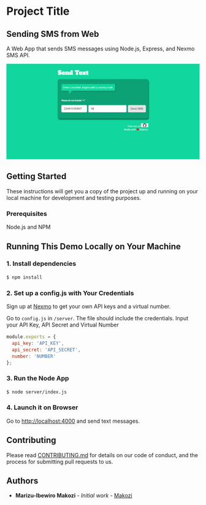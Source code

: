 # Project Title

## Sending SMS from Web

A Web App that sends SMS messages using Node.js, Express, and Nexmo SMS API.

![screencast](public/images/screenshot.PNG)

## Getting Started

These instructions will get you a copy of the project up and running on your local machine for development and testing purposes. 

### Prerequisites

Node.js and NPM

## Running This Demo Locally on Your Machine

### 1. Install dependencies

```bash
$ npm install
```

### 2. Set up a config.js with Your Credentials

Sign up at [Nexmo](https://nexmo.com) to get your own API keys and a virtual number.

Go to `config.js` in `/server`. The file should include the credentials. Input your  API Key, API Secret and Virtual Number

```javascript
module.exports = {
  api_key: 'API_KEY',
  api_secret: 'API_SECRET',
  number: 'NUMBER'
};
```

### 3. Run the Node App

```bash
$ node server/index.js
```

### 4. Launch it on Browser

Go to [http://localhost:4000](http://localhost:4000) and send text messages.

## Contributing

Please read [CONTRIBUTING.md](https://github.com/makozi/send-sms/graphs/contributors) for details on our code of conduct, and the process for submitting pull requests to us.


## Authors

* **Marizu-Ibewiro Makozi** - *Initial work* - [Makozi](https://github.com/makozi)
